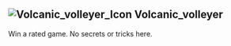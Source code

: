 ## ![Volcanic_volleyer_Icon](https://raw.githubusercontent.com/1IlIl/wikidata/main/achievement_icons/Volcanic_volleyer.png) Volcanic_volleyer





Win a rated game. No secrets or tricks here.

